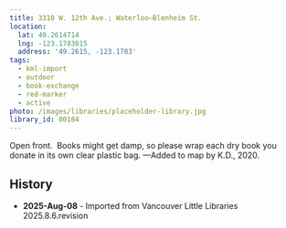 ```yaml
---
title: 3310 W. 12th Ave.; Waterloo—Blenheim St.
location:
  lat: 49.2614714
  lng: -123.1783015
  address: '49.2615, -123.1783'
tags:
  - kml-import
  - outdoor
  - book-exchange
  - red-marker
  - active
photo: /images/libraries/placeholder-library.jpg
library_id: 00184
---
```

Open front.  Books might get damp, so please wrap each dry book you donate in its own clear plastic bag.
—Added to map by K.D., 2020.

## History
- **2025-Aug-08** - Imported from Vancouver Little Libraries 2025.8.6.revision
